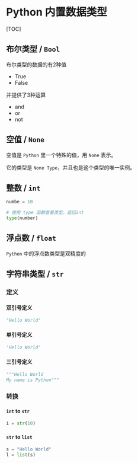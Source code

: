 # Python 内置数据类型

[TOC]

## 布尔类型 / `Bool`

布尔类型的数据的有2种值

* True
* False

并提供了3种运算

* and
* or
* not

## 空值 / `None`

空值是 `Python` 里一个特殊的值，用 `None` 表示。

它的类型是 `None Type`，并且也是这个类型的唯一实例。

## 整数 / `int`

```Python
numbe = 10

# 使用 type 函数查看类型，返回int
type(number)
```

## 浮点数 / `float`

`Python` 中的浮点数类型是双精度的

## 字符串类型 / `str`

### 定义

#### 双引号定义

```Python
"Hello World"
```

#### 单引号定义

```Python
'Hello World'
```

#### 三引号定义

```Python
"""Hello World
My name is Python"""
```

### 转换

#### `int` to `str`

```Python
i = str(10)
```

#### `str` to `list`

```Python
s = "Hello World"
l = list(s)
```

